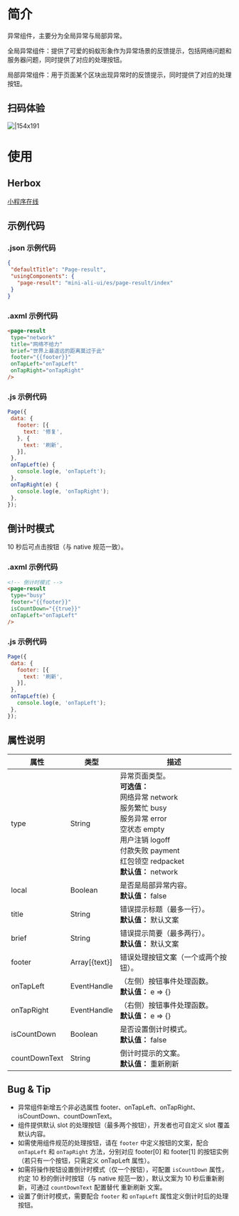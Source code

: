 
# 简介
异常组件，主要分为全局异常与局部异常。

全局异常组件：提供了可爱的蚂蚁形象作为异常场景的反馈提示，包括网络问题和服务器问题，同时提供了对应的处理按钮。

局部异常组件：用于页面某个区块出现异常时的反馈提示，同时提供了对应的处理按钮。

## 扫码体验
![|154x191](https://mdn.alipayobjects.com/afts/img/A*zYygR7epO_cAAAAAAAAAAABkAa8wAA/original?bz=openpt_doc&t=Odl4kKM5ksKxXaxUKwpCmAAAAABkMK8AAAAA#align=left&display=inline&height=191&margin=%5Bobject%20Object%5D&originHeight=191&originWidth=154&status=done&style=none&width=154)

# 使用

## Herbox
[小程序在线](https://herbox-embed.alipay.com/s/doc-aliui-page-result?theme=light&previewZoom=75&chInfo=openhome-doc) 

## 示例代码

### .json 示例代码
```json
{
 "defaultTitle": "Page-result",
 "usingComponents": {
   "page-result": "mini-ali-ui/es/page-result/index"
 }
}
```

### .axml 示例代码
```html
<page-result
 type="network"
 title="网络不给力"
 brief="世界上最遥远的距离莫过于此"
 footer="{{footer}}"
 onTapLeft="onTapLeft"
 onTapRight="onTapRight"
/>
```

### .js 示例代码
```javascript
Page({
 data: {
   footer: [{
     text: '修复',
   }, {
     text: '刷新',
   }],
 },
 onTapLeft(e) {
   console.log(e, 'onTapLeft');
 },
 onTapRight(e) {
   console.log(e, 'onTapRight');
 },
});
```

## 倒计时模式
10 秒后可点击按钮（与 native 规范一致）。

### .axml 示例代码
```html
<!-- 倒计时模式 -->
<page-result
 type="busy"
 footer="{{footer}}"
 isCountDown="{{true}}"
 onTapLeft="onTapLeft"
/>
```

### .js 示例代码
```javascript
Page({
 data: {
   footer: [{
     text: '刷新',
   }],
 },
 onTapLeft(e) {
   console.log(e, 'onTapLeft');
 },
});
```

## 属性说明
| **属性** | **类型** | **描述** |
| --- | --- | --- |
| type | String | 异常页面类型。<br />**可选值：**<br />网络异常 network<br />服务繁忙 busy<br />服务异常 error<br />空状态 empty<br />用户注销 logoff<br />付款失败 payment<br />红包领空 redpacket<br />**默认值：** network |
| local | Boolean | 是否是局部异常内容。<br />**默认值：** false |
| title | String | 错误提示标题（最多一行）。<br />**默认值：** 默认文案 |
| brief | String | 错误提示简要（最多两行）。<br />**默认值：** 默认文案 |
| footer | Array[{text}] | 错误处理按钮文案（一个或两个按钮）。 |
| onTapLeft | EventHandle | （左侧）按钮事件处理函数。<br />**默认值：** e => {} |
| onTapRight | EventHandle | （右侧）按钮事件处理函数。<br />**默认值：** e => {} |
| isCountDown | Boolean | 是否设置倒计时模式。<br />**默认值：** false |
| countDownText | String | 倒计时提示的文案。<br />**默认值：** 重新刷新 |


## Bug & Tip 

- 异常组件新增五个非必选属性 footer、onTapLeft、onTapRight、isCountDown、countDownText。
- 组件提供默认 slot 的处理按钮（最多两个按钮），开发者也可自定义 slot 覆盖默认内容。
- 如需使用组件规范的处理按钮，请在 `footer` 中定义按钮的文案，配合 `onTapLeft` 和 `onTapRight` 方法，分别对应 footer[0] 和 footer[1] 的按钮实例（若只有一个按钮，只需定义 onTapLeft 属性）。
- 如需将操作按钮设置倒计时模式（仅一个按钮），可配置 `isCountDown` 属性，约定 10 秒的倒计时按钮（与 native 规范一致），默认文案为 10 秒后重新刷新，可通过 `countDownText` 配置替代 重新刷新 文案。
- 设置了倒计时模式，需要配合 `footer` 和 `onTapLeft` 属性定义倒计时后的处理按钮。
